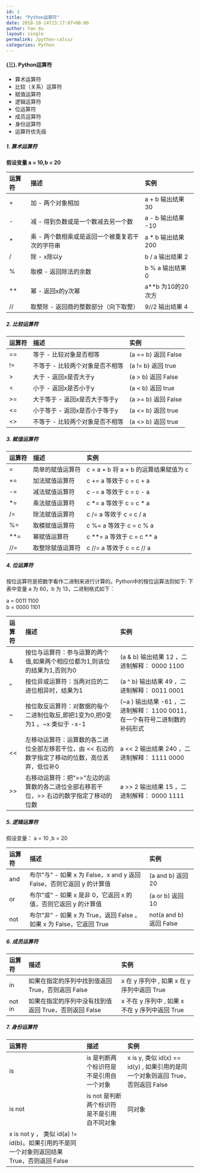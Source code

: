 ```yaml
---
id: 1
title: "Python运算符"
date: 2018-10-14T23:17:07+00:00
author: Yan Xu
layout: single
permalink: /python-calcu/
categories: Python
---
```


#### (三). Python运算符

* 算术运算符
* 比较（关系）运算符
* 赋值运算符
* 逻辑运算符
* 位运算符
* 成员运算符
* 身份运算符
* 运算符优先级

##### 1. 算术运算符

**假设变量 a = 10,b = 20**

| 运算符          |    描述        | 实例          |
| :------------- | :------------- |:------------- |
|        +       | 加 - 两个对象相加|a + b 输出结果 30|
|        -       | 减 - 得到负数或是一个数减去另一个数 |a - b 输出结果 -10|
|        *       |乘 - 两个数相乘或是返回一个被重复若干次的字符串|a * b 输出结果 200|
|        /       | 除 - x除以y     |b / a 输出结果 2  |
|        %       |取模 - 返回除法的余数|b % a 输出结果 0  |
|       **       |幂 - 返回x的y次幂 |a**b 为10的20次方 |
|       //       |取整除 - 返回商的整数部分（向下取整）|9//2 输出结果 4   |


##### 2. 比较运算符

| 运算符          | 描述           |实例           |
| :------------- | :------------- |:------------- |
| ==             | 等于 - 比较对象是否相等 | (a == b) 返回 False      |
| !=             | 不等于 - 比较两个对象是否不相等 | (a != b) 返回 true |
| >              | 大于 - 返回x是否大于y | (a > b) 返回 False |
| <              | 小于 - 返回x是否小于y | (a < b) 返回 true  |
| >=             | 大于等于 - 返回x是否大于等于y | (a >= b) 返回 False |
| <=             | 小于等于 - 返回x是否小于等于y | (a <= b) 返回 true |
| <>             | 不等于 - 比较两个对象是否不相等 | (a <> b) 返回 true |


##### 3. 赋值运算符

| 运算符          | 描述           |实例           |
| :------------- | :------------- |:------------- |
| =              | 简单的赋值运算符 | c = a + b 将 a + b 的运算结果赋值为 c|
| +=             | 加法赋值运算符  | c += a 等效于 c = c + a|
| -=             | 减法赋值运算符  | c -= a 等效于 c = c - a|
| *=             | 乘法赋值运算符  | c \*= a 等效于 c = c \* a|
| /=             | 除法赋值运算符  | c /= a 等效于 c = c / a|
| %=             | 取模赋值运算符  | c %= a 等效于 c = c % a|
| \**=            | 幂赋值运算符    | c \**= a 等效于 c = c ** a|
| //=            | 取整除赋值运算符 | c //= a 等效于 c = c // a|


##### 4. 位运算符

按位运算符是把数字看作二进制来进行计算的。Python中的按位运算法则如下:
下表中变量 a 为 60，b 为 13，二进制格式如下：

a = 0011 1100<br>
b = 0000 1101


| 运算符 | 描述           | 实例          |
| :--| :------------- |:------------- |
| &  | 按位与运算符：参与运算的两个值,如果两个相应位都为1,则该位的结果为1,否则为0 | (a & b) 输出结果 12 ，二进制解释： 0000 1100 |
| ^  | 按位异或运算符：当两对应的二进位相异时，结果为1 | (a ^ b) 输出结果 49 ，二进制解释： 0011 0001 |
| ~  | 按位取反运算符：对数据的每个二进制位取反,即把1变为0,把0变为1 。~x 类似于 -x-1 | (~a ) 输出结果 -61 ，二进制解释： 1100 0011，在一个有符号二进制数的补码形式|
| << | 左移动运算符：运算数的各二进位全部左移若干位，由 << 右边的数字指定了移动的位数，高位丢弃，低位补0 | a << 2 输出结果 240 ，二进制解释： 1111 0000 |
| >> | 右移动运算符：把">>"左边的运算数的各二进位全部右移若干位，>> 右边的数字指定了移动的位数 | a >> 2 输出结果 15 ，二进制解释： 0000 1111 |



##### 5. 逻辑运算符

假设变量： a = 10 ,b = 20

| 运算符          | 描述          |实例            |
| :------------- | :------------- |:------------- |
|    and         | 布尔"与" - 如果 x 为 False，x and y 返回 False，否则它返回 y 的计算值 | (a and b) 返回 20 |
|    or          | 布尔"或" - 如果 x 是非 0，它返回 x 的值，否则它返回 y 的计算值 | (a or b) 返回 10 |
|    not         | 布尔"非" - 如果 x 为 True，返回 False 。如果 x 为 False，它返回 True | not(a and b) 返回 False |

##### 6. 成员运算符

| 运算符  | 描述           | 实例          |
| :----- | :------------- |:------------- |
| in     | 如果在指定的序列中找到值返回 True，否则返回 False | x 在 y 序列中 , 如果 x 在 y 序列中返回 True|
| not in | 如果在指定的序列中没有找到值返回 True，否则返回 False| x 不在 y 序列中 , 如果 x 不在 y 序列中返回 True |


##### 7. 身份运算符

| 运算符         | 描述            | 实例          |
| :------------- | :------------- |:------------- |
| is             | is 是判断两个标识符是不是引用自一个对象 | x is y, 类似 id(x) == id(y) , 如果引用的是同一个对象则返回 True，否则返回 False |
| is not         | is not 是判断两个标识符是不是引用自不同对象 | 同对象
x is not y ， 类似 id(a) != id(b)。如果引用的不是同一个对象则返回结果 True，否则返回 False|
